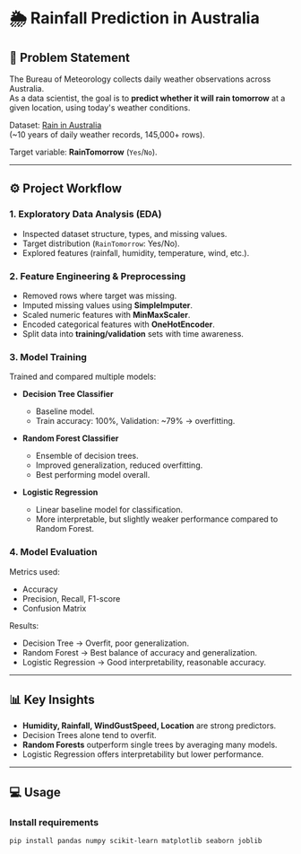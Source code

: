 # 🌦️ Rainfall Prediction in Australia

## 📌 Problem Statement
The Bureau of Meteorology collects daily weather observations across Australia.  
As a data scientist, the goal is to **predict whether it will rain tomorrow** at a given location, using today's weather conditions.

Dataset: [Rain in Australia](https://www.kaggle.com/datasets/jsphyg/weather-dataset-rattle-package)  
(~10 years of daily weather records, 145,000+ rows).  

Target variable: **RainTomorrow** (`Yes`/`No`).

---

## ⚙️ Project Workflow

### 1. Exploratory Data Analysis (EDA)
- Inspected dataset structure, types, and missing values.  
- Target distribution (`RainTomorrow`: Yes/No).  
- Explored features (rainfall, humidity, temperature, wind, etc.).  

### 2. Feature Engineering & Preprocessing
- Removed rows where target was missing.  
- Imputed missing values using **SimpleImputer**.  
- Scaled numeric features with **MinMaxScaler**.  
- Encoded categorical features with **OneHotEncoder**.  
- Split data into **training/validation** sets with time awareness.

### 3. Model Training
Trained and compared multiple models:
- **Decision Tree Classifier**  
  - Baseline model.  
  - Train accuracy: 100%, Validation: ~79% → overfitting.  

- **Random Forest Classifier**  
  - Ensemble of decision trees.  
  - Improved generalization, reduced overfitting.  
  - Best performing model overall.  

- **Logistic Regression**  
  - Linear baseline model for classification.  
  - More interpretable, but slightly weaker performance compared to Random Forest.  

### 4. Model Evaluation
Metrics used:
- Accuracy  
- Precision, Recall, F1-score  
- Confusion Matrix  

Results:
- Decision Tree → Overfit, poor generalization.  
- Random Forest → Best balance of accuracy and generalization.  
- Logistic Regression → Good interpretability, reasonable accuracy.  

---

## 📊 Key Insights
- **Humidity, Rainfall, WindGustSpeed, Location** are strong predictors.  
- Decision Trees alone tend to overfit.  
- **Random Forests** outperform single trees by averaging many models.  
- Logistic Regression offers interpretability but lower performance.  

---

## 💻 Usage

### Install requirements
```bash
pip install pandas numpy scikit-learn matplotlib seaborn joblib
